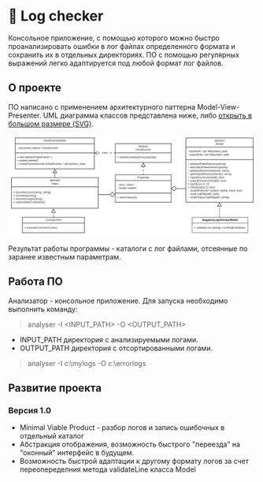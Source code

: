# 📝 Log checker
Консольное приложение, с помощью которого можно быстро проанализировать ошибки в лог файлах определенного формата и сохранить их в отдельных директориях. 
ПО с помощью регулярных выражений легко адаптируется под любой формат лог файлов.

## О проекте

ПО написано с применением архитектурного паттерна Model-View-Presenter. 
UML диаграмма классов представлена ниже, либо [открыть в большом размере (SVG)](https://raw.githubusercontent.com/RNOVOSELOV/log_checker/main/images/UML.svg).

<p align="center">
  <img src="https://github.com/RNOVOSELOV/log_checker/blob/main/images/UML.svg"/>
</p>

Результат работы программы - каталоги с лог файлами, отсеянные по заранее известным параметрам.

## Работа ПО
Анализатор - консольное приложение. Для запуска необходимо выполнить команду:
> analyser -I \<INPUT_PATH\> -O \<OUTPUT_PATH\>

- INPUT_PATH директория с анализируемыми логами. 
- OUTPUT_PATH директория с отсортированными логами.

> analyser -I c:\mylogs -O c:\errorlogs

## Развитие проекта

### Версия 1.0

- Minimal Viable Product - разбор логов и запись ошибочных в отдельный каталог
- Абстракция отображения, возможность быстрого "переезда" на "оконный" интерфейс в будущем.
- Возможность быстрой адаптации к другому формату логов за счет переопеределния метода validateLine класса Model

